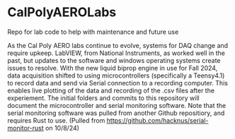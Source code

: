# CalPolyAEROLabs
Repo for lab code to help with maintenance and future use 

As the Cal Poly AERO labs continue to evolve, systems for DAQ change and require upkeep. LabVIEW, from National Instruments, as worked well in the past, but updates to the software and windows operating systems create issues to resolve. With the new liquid biprop engine in use for Fall 2024, data acquisition shifted to using microcontrollers (specifically a Teensy4.1) to record data and send via Serial connection to a recording computer. This enables live plotting of the data and recording of the .csv files after the experiement. The initial folders and commits to this repository will document the microcontroller and serial monitoring software. Note that the serial monitoring software was pulled from another Github repositiory, and requires Rust to use. (Pulled from https://github.com/hacknus/serial-monitor-rust on 10/8/24) 
